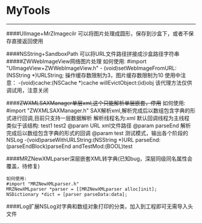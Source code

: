 # MyTools
***
####UIImage+MrZImagecilr
     可以将图片处理成圆形，保存到沙盒下，或者不保存直接返回使用
 
####NSString+SandboxPath
	 可以将URL文件路径拼接成沙盒路径字符串
#####ZWWebImageView网络图片处理
     如何使用:
	 #import "UIImageView+ZWWebImageView.h"
	 - (void)setWebImageFromURL:(NSString *)URLString;
	 操作缓存数限制为3，图片缓存数限制为10
	 使用中注意：
	 -(void)cache:(NSCache *)cache willEvictObject:(id)obj
	 该代理方法仅供调试用，注意关闭
	 
####~~ZWXMLSAXManager单层xml,这个只能解析单层嵌套，停用~~
	 如何使用:
	 #import "ZWXMLSAXManager.h"
     SAX解析xml,解析完成后以数组包含字典的形式进行回调,目前只支持一层数据解析
     解析线程名为:xml
     默认回调线程为主线程
     类似于该结构:
     <tests>
     <test testid = 1>
     <name>test1</name>
     <test testid = 2>
     <name>test2</name>
     </tests>
     @param URL      xml文件路径
     @param parseEnd 解析完成后以数组包含字典的形式的回调
     @param test     测试模式，输出各个阶段的NSLog
	 -(void)parseWithURLString:(NSString *)URL parseEnd:(parseEndBlock)parseEnd andTestMod:(BOOL)test
	 
####MRZNewXMLparser深层嵌套XML转字典(已知bug，深层同级同名属性会覆盖，待修复)

````
如何使用:
#import "MRZNewXMLparser.h"
MRZNewXMLparser *parser = [[MRZNewXMLparser alloc]init];
NSDictionary *dict = [parser parseData:data];
````
####Log扩展NSLog对字典和数组对象打印的分类，加入到工程即可无需导入头文件
